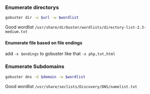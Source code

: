 ### Enumerate directorys
```bash
gobuster dir -u $url -w $wordlist 
```

Good wordlist `/usr/share/dirbuster/wordlists/directory-list-2.3-medium.txt`

#### Enumerate file based on file endings
add `-x $endings` to gobuster like that `-x php,txt,html`

### Enumerate Subdomains
```bash
gobuster dns -d $domain -w $wordlist
```

Good wordlist `/usr/share/seclists/Discovery/DNS/namelist.txt`